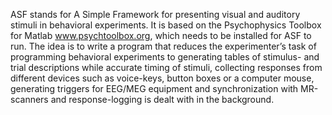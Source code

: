 ASF stands for A Simple Framework for presenting visual and auditory stimuli in behavioral experiments. It is based on the Psychophysics Toolbox for Matlab www.psychtoolbox.org, which needs to be installed for ASF to run. The idea is to write a program that reduces the experimenter’s task of programming behavioral experiments to generating tables of stimulus- and trial descriptions while accurate timing of stimuli, collecting responses from different devices such as voice-keys, button boxes or a computer mouse, generating triggers for EEG/MEG equipment and synchronization with MR-scanners and response-logging is dealt with in the background.
